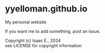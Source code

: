 # yyelloman.github.io
My personal website

If you want me to add something, post an issue.

Copyright (c) Isaac E., 2024
<br>
see LICENSE for copyright information
